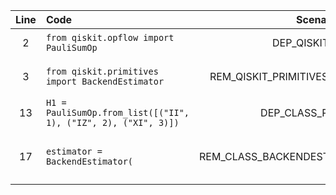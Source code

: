 | Line | Code | Scenario Id | Scenario | Artifact | Refactoring |
| :-: | :- | :-: | :- | :- | :- |
| 2 | `from qiskit.opflow import PauliSumOp` | DEP_QISKIT_OPFLOW | Deprecation -> `qiskit.opflow` module deprecated | `qiskit.opflow` | `from qiskit.quantum_info import SparsePauliOp` |
| 3 | `from qiskit.primitives import BackendEstimator` | REM_QISKIT_PRIMITIVES_BACKENDESTIMATOR | Removal -> `qiskit.primitives.BackendEstimator` removed | `qiskit.primitives.BackendEstimator` | `from qiskit.primitives import Estimator` |
| 13 | `H1 = PauliSumOp.from_list([("II", 1), ("IZ", 2), ("XI", 3)])` | DEP_CLASS_PAULISUMOP | Deprecation -> `PauliSumOp` class deprecated | `PauliSumOp` | `H1 = SparsePauliOp.from_list([("II", 1), ("IZ", 2), ("XI", 3)])` |
| 17 | `estimator = BackendEstimator(` | REM_CLASS_BACKENDESTIMATOR_INSTANTIATION | Removal -> `BackendEstimator` class and its instantiation pattern removed, constructor arguments changed | `BackendEstimator` | `estimator = Estimator(options={"shots": 1024})` |